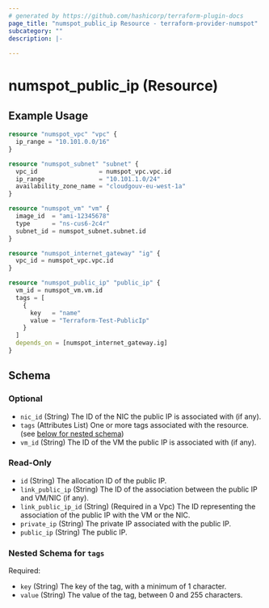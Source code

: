 ```yaml
---
# generated by https://github.com/hashicorp/terraform-plugin-docs
page_title: "numspot_public_ip Resource - terraform-provider-numspot"
subcategory: ""
description: |-
  
---
```


# numspot_public_ip (Resource)



## Example Usage

```terraform
resource "numspot_vpc" "vpc" {
  ip_range = "10.101.0.0/16"
}

resource "numspot_subnet" "subnet" {
  vpc_id                 = numspot_vpc.vpc.id
  ip_range               = "10.101.1.0/24"
  availability_zone_name = "cloudgouv-eu-west-1a"
}

resource "numspot_vm" "vm" {
  image_id  = "ami-12345678"
  type      = "ns-cus6-2c4r"
  subnet_id = numspot_subnet.subnet.id
}

resource "numspot_internet_gateway" "ig" {
  vpc_id = numspot_vpc.vpc.id
}

resource "numspot_public_ip" "public_ip" {
  vm_id = numspot_vm.vm.id
  tags = [
    {
      key   = "name"
      value = "Terraform-Test-PublicIp"
    }
  ]
  depends_on = [numspot_internet_gateway.ig]
}
```

<!-- schema generated by tfplugindocs -->
## Schema

### Optional

- `nic_id` (String) The ID of the NIC the public IP is associated with (if any).
- `tags` (Attributes List) One or more tags associated with the resource. (see [below for nested schema](#nestedatt--tags))
- `vm_id` (String) The ID of the VM the public IP is associated with (if any).

### Read-Only

- `id` (String) The allocation ID of the public IP.
- `link_public_ip` (String) The ID of the association between the public IP and VM/NIC (if any).
- `link_public_ip_id` (String) (Required in a Vpc) The ID representing the association of the public IP with the VM or the NIC.
- `private_ip` (String) The private IP associated with the public IP.
- `public_ip` (String) The public IP.

<a id="nestedatt--tags"></a>
### Nested Schema for `tags`

Required:

- `key` (String) The key of the tag, with a minimum of 1 character.
- `value` (String) The value of the tag, between 0 and 255 characters.
